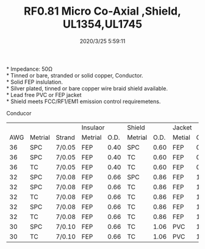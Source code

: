 ﻿---
layout: post 
title: RF0.81 Micro Co-Axial ,Shield, UL1354,UL1745
tags: FN50 RF081
categories: wire-cable
overview: High strand count very flexible bare copper inner conductor with 005" to .008" natural polypropylene insulation for very good dielectric properties.  A 36 AWG braided tinned copper shield with 90% minimum coverage.  A .010" to .012” white FEP jacket overa
series: FN50
part_number: 114-0236-000
thumb_img: static/202003/308-thumb-20200325140011.jpg
small_img: static/202003/308-20200325140011.jpg
date: 2020/3/25 5:59:11
---


<p>
	* Impedance: 50Ω<br />
* Tinned or bare, stranded or solid copper, Conductor. <br />
* Solid FEP inslulation.<br />
* Silver plated, tinned or bare copper wire braid shield available.<br />
* Lead free PVC or FEP jacket<br />
* Shield meets FCC/RF1/EM1 emission control requiremetens.
</p>
Conducor
<table class="table table-bordered table-hover table-condensed">
	<tbody>
		<tr>
			<td colspan="3">
			</td>
			<td colspan="2">
				Insulaor
			</td>
			<td colspan="2">
				Shield
			</td>
			<td colspan="2">
				Jacket
			</td>
		</tr>
		<tr>
			<td>
				AWG
			</td>
			<td>
				Metrial
			</td>
			<td>
				Strand
			</td>
			<td>
				Metrial
			</td>
			<td>
				O.D.
			</td>
			<td>
				Metrial
			</td>
			<td>
				O.D.
			</td>
			<td>
				Metial
			</td>
			<td>
				O.D.
			</td>
		</tr>
		<tr>
			<td>
				36
			</td>
			<td>
				SPC
			</td>
			<td>
				7/0.05
			</td>
			<td>
				FEP
			</td>
			<td>
				0.40
			</td>
			<td>
				SPC
			</td>
			<td>
				0.60
			</td>
			<td>
				FEP
			</td>
			<td>
				0.81
			</td>
		</tr>
		<tr>
			<td>
				36
			</td>
			<td>
				SPC
			</td>
			<td>
				7/0.05
			</td>
			<td>
				FEP
			</td>
			<td>
				0.40
			</td>
			<td>
				TC
			</td>
			<td>
				0.60
			</td>
			<td>
				FEP
			</td>
			<td>
				0.81
			</td>
		</tr>
		<tr>
			<td>
				36
			</td>
			<td>
				TC
			</td>
			<td>
				7/0.05
			</td>
			<td>
				FEP
			</td>
			<td>
				0.40
			</td>
			<td>
				TC
			</td>
			<td>
				0.60
			</td>
			<td>
				FEP
			</td>
			<td>
				0.81
			</td>
		</tr>
		<tr>
			<td>
				32
			</td>
			<td>
				SPC
			</td>
			<td>
				7/0.08
			</td>
			<td>
				FEP
			</td>
			<td>
				0.66
			</td>
			<td>
				SPC
			</td>
			<td>
				0.86
			</td>
			<td>
				FEP
			</td>
			<td>
				1.13
			</td>
		</tr>
		<tr>
			<td>
				32
			</td>
			<td>
				SPC
			</td>
			<td>
				7/0.08
			</td>
			<td>
				FEP
			</td>
			<td>
				0.66
			</td>
			<td>
				TC
			</td>
			<td>
				0.86
			</td>
			<td>
				FEP
			</td>
			<td>
				1.13
			</td>
		</tr>
		<tr>
			<td>
				32
			</td>
			<td>
				TC
			</td>
			<td>
				7/0.08
			</td>
			<td>
				FEP
			</td>
			<td>
				0.66
			</td>
			<td>
				TC
			</td>
			<td>
				0.86
			</td>
			<td>
				FEP
			</td>
			<td>
				1.13
			</td>
		</tr>
		<tr>
			<td>
				32
			</td>
			<td>
				SPC
			</td>
			<td>
				7/0.08
			</td>
			<td>
				FEP
			</td>
			<td>
				0.66
			</td>
			<td>
				TC
			</td>
			<td>
				0.86
			</td>
			<td>
				FEP
			</td>
			<td>
				1.37
			</td>
		</tr>
		<tr>
			<td>
				32
			</td>
			<td>
				TC
			</td>
			<td>
				7/0.08
			</td>
			<td>
				FEP
			</td>
			<td>
				0.66
			</td>
			<td>
				TC
			</td>
			<td>
				0.86
			</td>
			<td>
				FEP
			</td>
			<td>
				1.37
			</td>
		</tr>
		<tr>
			<td>
				30
			</td>
			<td>
				SPC
			</td>
			<td>
				7/0.10
			</td>
			<td>
				FEP
			</td>
			<td>
				0.66
			</td>
			<td>
				TC
			</td>
			<td>
				1.06
			</td>
			<td>
				PVC
			</td>
			<td>
				1.78
			</td>
		</tr>
		<tr>
			<td>
				30
			</td>
			<td>
				TC
			</td>
			<td>
				7/0.10
			</td>
			<td>
				FEP
			</td>
			<td>
				0.66
			</td>
			<td>
				TC
			</td>
			<td>
				1.06
			</td>
			<td>
				PVC
			</td>
			<td>
				1.78
			</td>
		</tr>
	</tbody>
</table>
